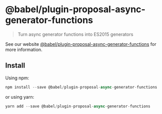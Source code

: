 # @babel/plugin-proposal-async-generator-functions

> Turn async generator functions into ES2015 generators

See our website [@babel/plugin-proposal-async-generator-functions](https://new.babeljs.io/docs/en/next/babel-plugin-proposal-async-generator-functions.html) for more information.

## Install

Using npm:

```js
npm install --save @babel/plugin-proposal-async-generator-functions
```

or using yarn:

```js
yarn add --save @babel/plugin-proposal-async-generator-functions
```
